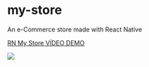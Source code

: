 # my-store
An e-Commerce store made with React Native

[RN My Store VÍDEO DEMO](https://photos.google.com/share/AF1QipPpxY603_XXTVlvztWhggg4rk88sUlizCPXVva86oK6M-X51uQNJhBnFReLboiaTA/photo/AF1QipNuH61l5CxXhweM49Fw97wsDuak20-qXETH2FBw?key=VF8teTIyOFN6TUhDbU1vQlgzaFQ0VmtFWXNEcjdR "RN My Store VÍDEO DEMO")


![](https://lh3.googleusercontent.com/iNem1JKtK6kCpD6hlGOvpXva44UevpVb205ZAz-N4QqdRRThyfP0tctYUzb-XBuh9ws_9QvttmomEgcGc6XrJG7k_ft0SHMfcmMygenY35uNDweyYt0ZYDCo4RKr_gsqb_8G7ZJHOknOEMMVB13pBPGeXjBN8Uh0MbMescrU916hEnTYs3AnWzBtEpSneuqX8jYIHXjDoXpAaWFdDdYx5HZlAHq5nNGzahcw4f6NWQWJilueZuEtGPd-yZ_q7p6UxDQz6GJ0G_xy5Rw8FpuKpogNlYYvzYWVIhwG3RZbCnfUm_pL8bnvzHUgORx6EAWtEXviav3wHiliIBHhdcYcudiaoON3qWSvxqcXbo-c83je3vluvoZrkGc5qu6TE3NA4tICw7RRu_c9TEVsJ6AjgbfBmOpE5Vgk9X65gweKV1Kfh3SEFjA2mSDAnLiFk1mmr0Cg8PUqYZxj3Y1B-XdeaRQOMLOR8TZmOIwfvMJsoUDg_DpF7LMXeTwjOxBfP5LTgqljSZJ2DfvJrtnNzrJNRAcQItXnrFP8CC2FHrOSu907etBx-pBq49dkE-bdO4aeKuSXPNaC5zqDjRpva3E1FxiXwJ9d78eoZYoPtdAlCSq_i2j8HKicQuugJXnp-uJxMMILJJmGLwhaIDaXlorwF6Xw6f_nlyymFjps=w1280-h1016-no)
